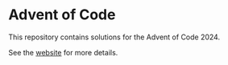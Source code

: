 # Advent of Code

This repository contains solutions for the Advent of Code 2024.

See the [website](https://adventofcode.com/2024) for more details.
